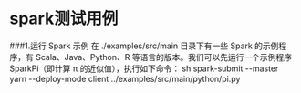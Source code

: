 # spark测试用例


###1.运行 Spark 示例
在 ./examples/src/main 目录下有一些 Spark 的示例程序，有 Scala、Java、Python、R 等语言的版本。我们可以先运行一个示例程序 SparkPi（即计算 π 的近似值），执行如下命令：
 sh spark-submit --master yarn --deploy-mode client ../examples/src/main/python/pi.py